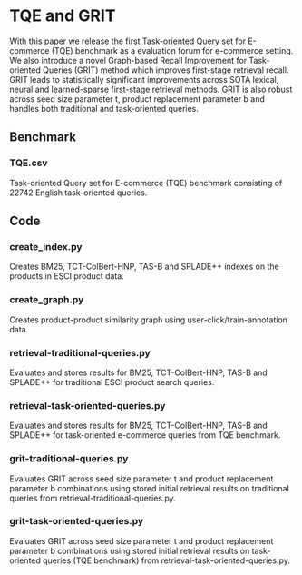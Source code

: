 # TQE and GRIT 
With this paper we release the first Task-oriented Query set for E-commerce (TQE) benchmark as a evaluation forum for e-commerce setting. We also introduce a novel Graph-based Recall Improvement for Task-oriented Queries (GRIT) method which improves first-stage retrieval recall. GRIT leads to statistically significant improvements across SOTA lexical, neural and learned-sparse first-stage retrieval methods. GRIT is also robust across seed size parameter t, product replacement parameter b and handles both traditional and task-oriented queries.

## Benchmark

### TQE.csv
Task-oriented Query set for E-commerce (TQE) benchmark consisting of 22742 English task-oriented queries.

## Code

### create_index.py
Creates BM25, TCT-ColBert-HNP, TAS-B and SPLADE++ indexes on the products in ESCI product data.

### create_graph.py
Creates product-product similarity graph using user-click/train-annotation data.

### retrieval-traditional-queries.py
Evaluates and stores results for BM25, TCT-ColBert-HNP, TAS-B and SPLADE++ for traditional ESCI product search queries.

### retrieval-task-oriented-queries.py
Evaluates and stores results for BM25, TCT-ColBert-HNP, TAS-B and SPLADE++ for task-oriented e-commerce queries from TQE benchmark.

### grit-traditional-queries.py
Evaluates GRIT across seed size parameter t and product replacement parameter b combinations using stored initial retrieval results on traditional queries from retrieval-traditional-queries.py.

### grit-task-oriented-queries.py
Evaluates GRIT across seed size parameter t and product replacement parameter b combinations using stored initial retrieval results on task-oriented queries (TQE benchmark) from retrieval-task-oriented-queries.py.


